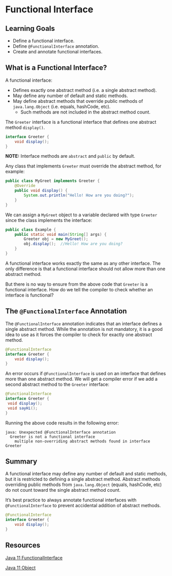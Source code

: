 # Functional Interface

## Learning Goals

- Define a functional interface.
- Define `@FunctionalInterface` annotation.
- Create and annotate functional interfaces.

## What is a Functional Interface?

A functional interface: 

- Defines exactly one abstract method (i.e. a single abstract method).  
- May define any number of default and static methods.
- May define abstract methods that override public methods of `java.lang.Object` (i.e. equals, hashCode, etc). 
  - Such methods are not included in the abstract method count.

The `Greeter` interface is a functional interface that defines one abstract method `display()`.

```java
interface Greeter {
    void display();
}
```
**NOTE:** Interface methods are `abstract` and `public` by default.

Any class that implements `Greeter` must override the abstract method, for example:

```java
public class MyGreet implements Greeter {
    @Override
    public void display() {
        System.out.println("Hello! How are you doing?");
    }
}
```

We can assign a `MyGreet` object to a variable declared with type `Greeter` since the
class implements the interface:

```java
public class Example {
    public static void main(String[] args) {
        Greeter obj = new MyGreet();
        obj.display();  //Hello! How are you doing?
    }
}
```

A functional interface works exactly the same as any other interface. The only
difference is that a functional interface should not allow more than one abstract method.

But there is no way to ensure from the above code that `Greeter` is a functional
interface. How do we tell the compiler to check whether an interface is functional?

## The `@FunctionalInterface` Annotation

The `@FunctionalInterface` annotation indicates that an interface
defines a single abstract method.   While the annotation is not mandatory, it is
a good idea to use as it forces the compiler to check for exactly one abstract method.

```java
@FunctionalInterface
interface Greeter {
    void display();
}
```

An error occurs if `@FunctionalInterface` is used
on an interface that defines more than one abstract method.
We will get a compiler error if we add a second abstract method to the `Greeter` interface:

```java
@FunctionalInterface
interface Greeter {
 void display();
 void sayHi();
}
```

Running the above code results in the following error:

```plaintext
java: Unexpected @FunctionalInterface annotation
  Greeter is not a functional interface
    multiple non-overriding abstract methods found in interface Greeter
```

## Summary

A functional interface may define any number of default and static methods,
but it is restricted to defining a single abstract method. 
Abstract methods overriding public methods from `java.lang.Object` (equals, hashCode, etc)
do not count toward the single abstract method count.

It’s best practice to always annotate functional interfaces with `@FunctionalInterface`
to prevent accidental addition of abstract methods.

```java
@FunctionalInterface
interface Greeter {
    void display();
}
```

## Resources

[Java 11 FunctionalInterface](https://docs.oracle.com/en/java/javase/11/docs/api/java.base/java/lang/FunctionalInterface.html)

[Java 11 Object](https://docs.oracle.com/en/java/javase/11/docs/api/java.base/java/lang/Object.html)